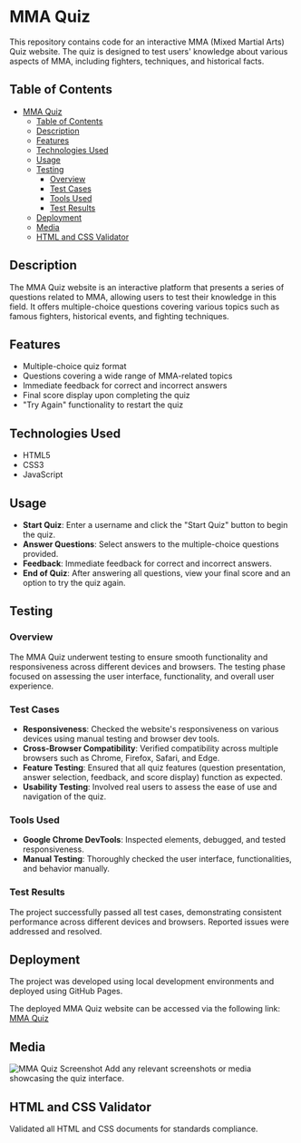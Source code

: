 # MMA Quiz

This repository contains code for an interactive MMA (Mixed Martial Arts) Quiz website. The quiz is designed to test users' knowledge about various aspects of MMA, including fighters, techniques, and historical facts.

## Table of Contents

- [MMA Quiz](#mma-quiz)
  - [Table of Contents](#table-of-contents)
  - [Description](#description)
  - [Features](#features)
  - [Technologies Used](#technologies-used)
  - [Usage](#usage)
  - [Testing](#testing)
    - [Overview](#overview)
    - [Test Cases](#test-cases)
    - [Tools Used](#tools-used)
    - [Test Results](#test-results)
  - [Deployment](#deployment)
  - [Media](#media)
  - [HTML and CSS Validator](#html-and-css-validator)

## Description

The MMA Quiz website is an interactive platform that presents a series of questions related to MMA, allowing users to test their knowledge in this field. It offers multiple-choice questions covering various topics such as famous fighters, historical events, and fighting techniques.

## Features

- Multiple-choice quiz format
- Questions covering a wide range of MMA-related topics
- Immediate feedback for correct and incorrect answers
- Final score display upon completing the quiz
- "Try Again" functionality to restart the quiz

## Technologies Used

- HTML5
- CSS3
- JavaScript

## Usage

- **Start Quiz**: Enter a username and click the "Start Quiz" button to begin the quiz.
- **Answer Questions**: Select answers to the multiple-choice questions provided.
- **Feedback**: Immediate feedback for correct and incorrect answers.
- **End of Quiz**: After answering all questions, view your final score and an option to try the quiz again.

## Testing

### Overview

The MMA Quiz underwent testing to ensure smooth functionality and responsiveness across different devices and browsers. The testing phase focused on assessing the user interface, functionality, and overall user experience.

### Test Cases

- **Responsiveness**: Checked the website's responsiveness on various devices using manual testing and browser dev tools.
- **Cross-Browser Compatibility**: Verified compatibility across multiple browsers such as Chrome, Firefox, Safari, and Edge.
- **Feature Testing**: Ensured that all quiz features (question presentation, answer selection, feedback, and score display) function as expected.
- **Usability Testing**: Involved real users to assess the ease of use and navigation of the quiz.

### Tools Used

- **Google Chrome DevTools**: Inspected elements, debugged, and tested responsiveness.
- **Manual Testing**: Thoroughly checked the user interface, functionalities, and behavior manually.

### Test Results

The project successfully passed all test cases, demonstrating consistent performance across different devices and browsers. Reported issues were addressed and resolved.

## Deployment

The project was developed using local development environments and deployed using GitHub Pages.

The deployed MMA Quiz website can be accessed via the following link: [MMA Quiz](https://yourusername.github.io/mma-quiz)

## Media

![MMA Quiz Screenshot](path/to/screenshot.png)
Add any relevant screenshots or media showcasing the quiz interface.

## HTML and CSS Validator

Validated all HTML and CSS documents for standards compliance.
